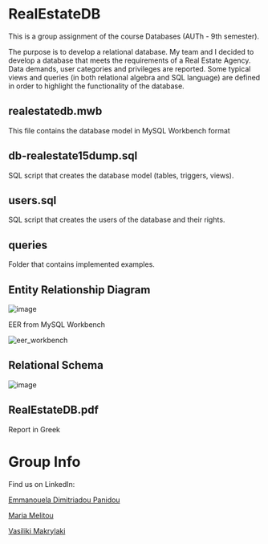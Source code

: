 # RealEstateDB
This is a group assignment of the course Databases (AUTh - 9th semester).

The purpose is to develop a relational database. My team and I decided to develop a database that meets the requirements of a Real Estate Agency. Data demands, user categories and privileges are reported. Some typical views and queries (in both relational algebra and SQL language) are defined in order to highlight the functionality of the database.

## realestatedb.mwb
This file contains the database model in MySQL Workbench format

## db-realestate15dump.sql
SQL script that creates the database model (tables, triggers, views).

## users.sql
SQL script that creates the users of the database and their rights.

## queries
Folder that contains implemented examples.

## Entity Relationship Diagram

![image](https://user-images.githubusercontent.com/26661405/189193441-2c92a1de-af94-4a8f-94b1-2b382c2cb597.png)

EER from MySQL Workbench

![eer_workbench](https://user-images.githubusercontent.com/26661405/189194837-9e8b4f31-eae2-4fd6-82a8-b637b2b67f8e.png)

## Relational Schema
![image](https://user-images.githubusercontent.com/26661405/189194928-a98ac422-76b8-49e5-8235-6595391f8be1.png)

## RealEstateDB.pdf
Report in Greek

# Group Info

Find us on LinkedIn:

[Emmanouela Dimitriadou Panidou](https://www.linkedin.com/in/emmanouela-dimitriadou-panidou-64296123b/)

[Maria Melitou](https://www.linkedin.com/in/maria-melitou-66285823a/)

[Vasiliki Makrylaki](https://www.linkedin.com/in/vasiliki-makrylaki/)
